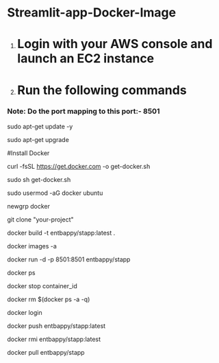# Streamlit-app-Docker-Image

1. # Login with your AWS console and launch an EC2 instance

2. # Run the following commands

### Note: Do the port mapping to this port:- 8501

sudo apt-get update -y

sudo apt-get upgrade

#Install Docker

curl -fsSL https://get.docker.com -o get-docker.sh

sudo sh get-docker.sh

sudo usermod -aG docker ubuntu

newgrp docker



git clone "your-project"

docker build -t entbappy/stapp:latest . 

docker images -a  

docker run -d -p 8501:8501 entbappy/stapp 

docker ps  

docker stop container_id

docker rm $(docker ps -a -q)

docker login 

docker push entbappy/stapp:latest 

docker rmi entbappy/stapp:latest

docker pull entbappy/stapp

















